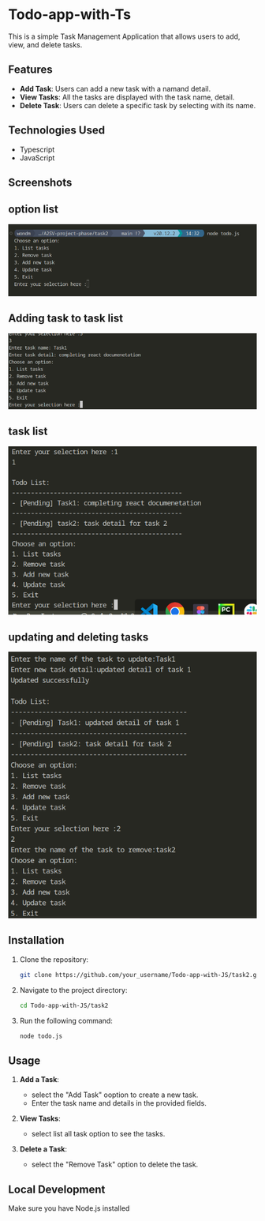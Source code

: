 # Todo-app-with-Ts

This is a simple Task Management Application that allows users to add, view, and delete tasks. 
## Features

- **Add Task**: Users can add a new task with a namand detail.
- **View Tasks**: All the tasks are displayed  with the task name, detail.
- **Delete Task**: Users can delete a specific task by selecting with its name.

## Technologies Used

- Typescript
- JavaScript
## Screenshots


## option list
![Screenshot 1](image1.png)

## Adding task to task list
![Screenshot 2](image2.png)

## task list
![Screenshot 3](image3.png)

## updating and deleting tasks
![Screenshot 3](image4.png)

## Installation

1. Clone the repository:
   ```bash
   git clone https://github.com/your_username/Todo-app-with-JS/task2.git
   ```
2. Navigate to the project directory:
   ```bash
   cd Todo-app-with-JS/task2
   ```
3. Run the following command:
    ```bash
    node todo.js
    ```

## Usage

1. **Add a Task**:
   - select the "Add Task" ooption to create a new task.
   - Enter the task name and details in the provided fields.


2. **View Tasks**:
   - select list all task option to see the tasks.

3. **Delete a Task**:
   - select the "Remove Task" option to delete the task.


## Local Development

Make sure you have Node.js installed
